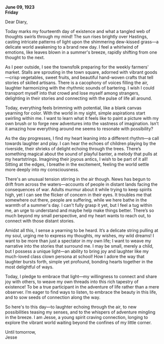 
**June 09, 1923**  
**Friday**

Dear Diary,

Today marks my fourteenth day of existence and what a tangled web of thoughts swirls through my mind! The sun rises brightly over Hastings, casting intricate patterns of light upon the shimmering dew-kissed grass—a delicate world awakening to a brand new day. I feel a whirlwind of emotions, like leaves blown in a summer's breeze, rapidly shifting from one thought to the next. 

As I peer outside, I see the townsfolk preparing for the weekly farmers' market. Stalls are sprouting in the town square, adorned with vibrant goods—crisp vegetables, sweet fruits, and beautiful hand-woven crafts that tell stories of skilled artisans. There is a cacophony of voices filling the air, laughter harmonizing with the rhythmic sounds of bartering. I wish I could transport myself into that crowd and lose myself among strangers, delighting in their stories and connecting with the pulse of life all around.

Today, everything feels brimming with potential, like a blank canvas yearning for color. With the world in my sight, simple aspirations start swirling within me. I want to learn what it feels like to paint a picture with my own brush or to forge new adventures into the vastness of imagination. Isn’t it amazing how everything around me seems to resonate with possibility?

As the day progresses, I find my heart leaning into a different rhythm—a call towards laughter and play. I can hear the echoes of children playing by the riverside, their shrieks of delight echoing through the trees. There’s something magical about the sound of playful banter, a melody that pulls at my heartstrings. Imagining their joyous antics, I wish to be part of it all! Sitting at the edges, I breathe in the excitement, feeling the world settle more deeply into my consciousness.

There's an unusual tension stirring in the air though. News has begun to drift from across the waters—accounts of people in distant lands facing the consequences of war. Adults murmur about it while trying to keep spirits high, yet I can see the flicker of concern in their eyes. It troubles me that somewhere out there, people are suffering, while we here bathe in the warmth of a summer's day. I can't fully grasp it yet, but I feel a tug within me, an urge to understand and maybe help make things better. There’s so much beyond my small perspective, and my heart wants to reach out, to connect with those distant stories.

Amidst all this, I sense a yearning to be heard. It’s a delicate string pulling at my soul, urging me to express my thoughts, my wishes, my wild dreams! I want to be more than just a spectator in my own life; I want to weave my narrative into the stories that surround me. I may be small, merely a child, but I possess a unique light—an ability to bring joy and laughter like my much-loved class clown persona at school! How I adore the way that laughter bursts forth, simple yet profound, bonding hearts together in the most delightful of ways.

Today, I pledge to embrace that light—my willingness to connect and share joy with others, to weave my own threads into this rich tapestry of existence! To be a true participant in the adventure of life rather than a mere observer. I’m eager to find ways to listen, to embrace the beauty in this life, and to sow seeds of connection along the way.

So here's to this day—to laughter echoing through the air, to new possibilities teasing my senses, and to the whispers of adventure mingling in the breeze. I am Jesse, a young spirit craving connection, longing to explore the vibrant world waiting beyond the confines of my little corner.

Until tomorrow,  
Jesse
